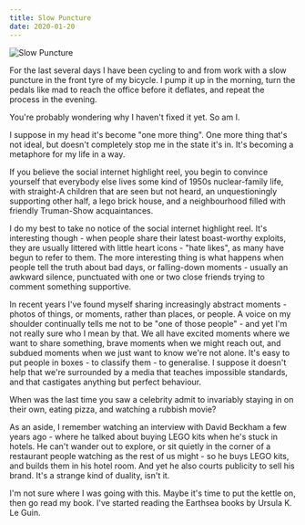 ```yaml
---
title: Slow Puncture
date: 2020-01-20
---
```


![Slow Puncture](https://source.unsplash.com/X6cChncECA8/1600x900)

For the last several days I have been cycling to and from work with a slow puncture in the front tyre of my bicycle. I pump it up in the morning, turn the pedals like mad to reach the office before it deflates, and repeat the process in the evening.

You're probably wondering why I haven't fixed it yet. So am I.

I suppose in my head it's become "one more thing". One more thing that's not ideal, but doesn't completely stop me in the state it's in. It's becoming a metaphore for my life in a way.

If you believe the social internet highlight reel, you begin to convince yourself that everybody else lives some kind of 1950s nuclear-family life, with straight-A children that are seen but not heard, an unquestioningly supporting other half, a lego brick house, and a neighbourhood filled with friendly Truman-Show acquaintances.

I do my best to take no notice of the social internet highlight reel. It's interesting though - when people share their latest boast-worthy exploits, they are usually littered with little heart icons - "hate likes", as many have begun to refer to them. The more interesting thing is what happens when people tell the truth about bad days, or falling-down moments - usually an awkward silence, punctuated with one or two close friends trying to comment something supportive.

In recent years I've found myself sharing increasingly abstract moments - photos of things, or moments, rather than places, or people. A voice on my shoulder continually tells me not to be "one of those people" - and yet I'm not really sure who I mean by that. We all have excited moments where we want to share something, brave moments when we might reach out, and subdued moments when we just want to know we're not alone. It's easy to put people in boxes - to classify them - to generalise. I suppose it doesn't help that we're surrounded by a media that teaches impossible standards, and that castigates anything but perfect behaviour.

When was the last time you saw a celebrity admit to invariably staying in on their own, eating pizza, and watching a rubbish movie?

As an aside, I remember watching an interview with David Beckham a few years ago - where he talked about buying LEGO kits when he's stuck in hotels. He can't wander out to explore, or sit quietly in the corner of a restaurant people watching as the rest of us might - so he buys LEGO kits, and builds them in his hotel room. And yet he also courts publicity to sell his brand. It's a strange kind of duality, isn't it.

I'm not sure where I was going with this. Maybe it's time to put the kettle on, then go read my book. I've started reading the Earthsea books by Ursula K. Le Guin.
